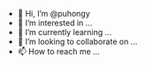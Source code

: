 - 👋 Hi, I’m @puhongy
- 👀 I’m interested in ...
- 🌱 I’m currently learning ...
- 💞️ I’m looking to collaborate on ...
- 📫 How to reach me ...

<!---
puhongy/puhongy is a ✨ special ✨ repository because its `README.md` (this file) appears on your GitHub profile.
You can click the Preview link to take a look at your changes.
--->
